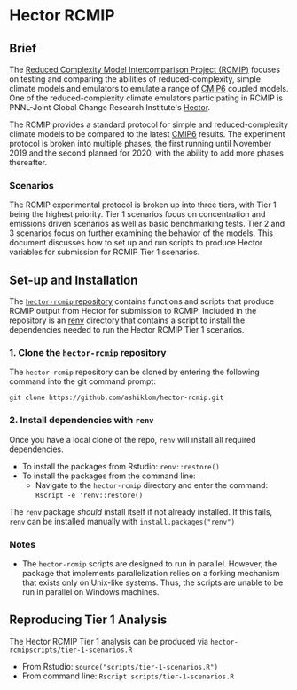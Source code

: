 # Hector RCMIP
## Brief
The [Reduced Complexity Model Intercomparison Project (RCMIP)](https://www.rcmip.org/) focuses on testing and comparing the abilities of reduced-complexity, simple climate models and emulators to emulate a range of [CMIP6](https://www.wcrp-climate.org/wgcm-cmip/wgcm-cmip6) coupled models. One of the reduced-complexity climate emulators participating in RCMIP is PNNL-Joint Global Change Research Institute's [Hector](https://github.com/JGCRI/hector).

The RCMIP provides a standard protocol for simple and reduced-complexity climate models to be compared to the latest [CMIP6](https://www.wcrp-climate.org/wgcm-cmip/wgcm-cmip6) results. The experiment protocol is broken into multiple phases, the first running until November 2019 and the second planned for 2020, with the ability to add more phases thereafter.  

### Scenarios
The RCMIP experimental protocol is broken up into three tiers, with Tier 1 being the highest priority. Tier 1 scenarios focus on concentration and emissions driven scenarios as well as basic benchmarking tests. Tier 2 and 3 scenarios focus on further examining the behavior of the models. This document discusses how to set up and run scripts to produce Hector variables for submission for RCMIP Tier 1 scenarios.

## Set-up and Installation
The [`hector-rcmip` repository](https://github.com/ashiklom/hector-rcmip) contains functions and scripts that produce RCMIP output from Hector for submission to RCMIP. Included in the repository is an [renv](https://cran.r-project.org/web/packages/renv/index.html) directory that contains a script to install the dependencies needed to run the Hector RCMIP Tier 1 scenarios. 

### 1. Clone the `hector-rcmip` repository
The `hector-rcmip` repository can be cloned by entering the following command into the git command prompt:
```
git clone https://github.com/ashiklom/hector-rcmip.git
```

### 2. Install dependencies with `renv`
Once you have a local clone of the repo, `renv` will install all required dependencies. 
* To install the packages from Rstudio: `renv::restore()`
* To install the packages from the command line:
  *  Navigate to the `hector-rcmip` directory and enter the command: `Rscript -e 'renv::restore()`

The `renv` package *should* install itself if not already installed. If this fails, `renv` can be installed manually with `install.packages("renv")`

### Notes
* The `hector-rcmip` scripts are designed to run in parallel. However, the package that implements parallelization relies on a forking mechanism that exists only on Unix-like systems. Thus, the scripts are unable to be run in parallel on Windows machines. 


## Reproducing Tier 1 Analysis
The Hector RCMIP Tier 1 analysis can be produced via `hector-rcmipscripts/tier-1-scenarios.R`
* From Rstudio: `source("scripts/tier-1-scenarios.R")`
* From command line: `Rscript scripts/tier-1-scenarios.R`
